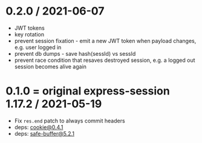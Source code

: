 0.2.0 / 2021-06-07
==================

  * JWT tokens
  * key rotation
  * prevent session fixation - emit a new JWT token when payload changes, e.g. user logged in
  * prevent db dumps - save hash(sessId) vs sessId
  * prevent race condition that resaves destroyed session, e.g. a logged out session becomes alive again

0.1.0 = original express-session 1.17.2 / 2021-05-19
====================================================

  * Fix `res.end` patch to always commit headers
  * deps: cookie@0.4.1
  * deps: safe-buffer@5.2.1
